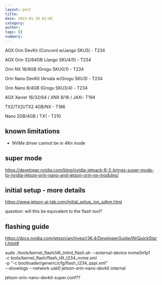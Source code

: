 ```yaml
---
layout: post
title:
date: 2023-01-30 03:05
category:
author:
tags: []
summary:
---
```


AGX Orin DevKit (Concord w/Jango SKU5) - T234

AGX Orin 32/64GB (Jango SKU4/5) - T234

Orin NX 16/8GB (Grogu SKU0/1) - T234

Orin Nano DevKit (Arvala w/Grogu SKU3) - T234

Orin Nano 8/4GB (Grogu SKU3/4) - T234

AGX Xavier 16/32/64 / XNX 8/16 / JAXi- T194

TX2/TX2i/TX2 4GB/NX - T186

Nano 2GB/4GB / TX1 - T210

## known limitations

- NVMe driver cannot be in 4Kn mode

## super mode

https://developer.nvidia.com/blog/nvidia-jetpack-6-2-brings-super-mode-to-nvidia-jetson-orin-nano-and-jetson-orin-nx-modules/

## initial setup - more details

https://www.jetson-ai-lab.com/initial_setup_jon_sdkm.html

question: will this be equivalent to the flash tool?

## flashing guide

https://docs.nvidia.com/jetson/archives/r36.4/DeveloperGuide/IN/QuickStart.html#

sudo ./tools/kernel_flash/l4t_initrd_flash.sh --external-device nvme0n1p1 \
  -c tools/kernel_flash/flash_l4t_t234_nvme.xml \
  -p "-c bootloader/generic/cfg/flash_t234_qspi.xml" \
  --showlogs --network usb0 jetson-orin-nano-devkit internal

jetson-orin-nano-devkit-super.conf??
